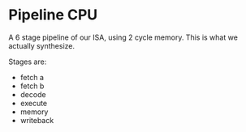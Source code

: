 # Pipeline CPU

A 6 stage pipeline of our ISA, using 2 cycle memory.
This is what we actually synthesize.

Stages are:
- fetch a
- fetch b
- decode
- execute
- memory
- writeback
